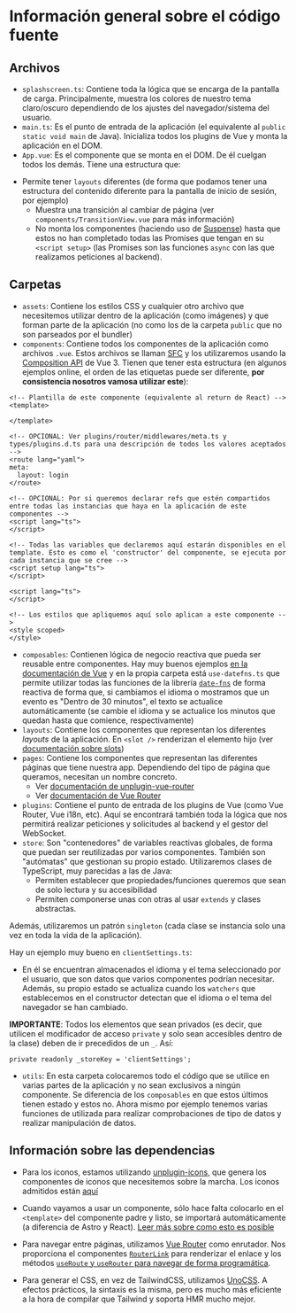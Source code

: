 # Información general sobre el código fuente

## Archivos
* ``splashscreen.ts``: Contiene toda la lógica que se encarga de la pantalla de carga. Principalmente,
muestra los colores de nuestro tema claro/oscuro dependiendo de los ajustes del navegador/sistema del usuario.
* ``main.ts``: Es el punto de entrada de la aplicación (el equivalente al ``public static void main`` de Java). Inicializa
todos los plugins de Vue y monta la aplicación en el DOM.
* ``App.vue``: Es el componente que se monta en el DOM. De él cuelgan todos los demás. Tiene una estructura que:
- Permite tener ``layouts`` diferentes (de forma que podamos tener una estructura del contenido diferente para la
pantalla de inicio de sesión, por ejemplo)
  - Muestra una transición al cambiar de página (ver ``components/TransitionView.vue`` para más información)
  - No monta los componentes (haciendo uso de [Suspense](https://vuejs.org/guide/built-ins/suspense.html#suspense)) hasta que
  estos no han completado todas las Promises que tengan en su ``<script setup>`` (las Promises son las funciones ``async`` con las que
  realizamos peticiones al backend).

## Carpetas

* ``assets``: Contiene los estilos CSS y cualquier otro archivo que necesitemos utilizar dentro de la aplicación (como imágenes)
y que forman parte de la aplicación (no como los de la carpeta ``public`` que no son parseados por el bundler)
* ``components``: Contiene todos los componentes de la aplicación como archivos ``.vue``. Estos archivos se llaman [SFC](https://vuejs.org/guide/scaling-up/sfc.html) y los utilizaremos usando la [Composition API](https://vuejs.org/api/sfc-css-features.html#usage-with-composition-api) de Vue 3.
Tienen que tener esta estructura (en algunos ejemplos online, el orden de las etiquetas puede ser diferente,
**por consistencia nosotros vamosa utilizar este**):

```
<!-- Plantilla de este componente (equivalente al return de React) -->
<template>

</template>

<!-- OPCIONAL: Ver plugins/router/middlewares/meta.ts y types/plugins.d.ts para una descripción de todos los valores aceptados -->
<route lang="yaml">
meta:
  layout: login
</route>

<!-- OPCIONAL: Por si queremos declarar refs que estén compartidos entre todas las instancias que haya en la aplicación de este componentes -->
<script lang="ts">
</script>

<!-- Todas las variables que declaremos aquí estarán disponibles en el template. Esto es como el 'constructor' del componente, se ejecuta por cada instancia que se cree -->
<script setup lang="ts">
</script>

<script lang="ts">
</script>

<!-- Los estilos que apliquemos aquí solo aplican a este componente -->
<style scoped>
</style>
```


* ``composables``: Contienen lógica de negocio reactiva que pueda ser reusable entre componentes. Hay muy buenos ejemplos
[en la documentación de Vue](https://vuejs.org/guide/reusability/composables.html#composables) y en la propia carpeta está ``use-datefns.ts``
que permite utilizar todas las funciones de la librería [``date-fns``](https://date-fns.org/) de forma reactiva de forma que, si cambiamos el idioma
o mostramos que un evento es "Dentro de 30 minutos", el texto se actualice automáticamente (se cambie el idioma y se actualice los minutos que quedan
hasta que comience, respectivamente)
* ``layouts``: Contiene los componentes que representan los diferentes *layouts* de la aplicación.
En ``<slot />`` renderizan el elemento hijo (ver [documentación sobre slots](https://vuejs.org/guide/components/slots.html#slots))
* ``pages``: Contiene los componentes que representan las diferentes páginas que tiene nuestra app. Dependiendo del tipo de
página que queramos, necesitan un nombre concreto.
  - Ver [documentación de unplugin-vue-router](https://uvr.esm.is/)
  - Ver [documentación de Vue Router](https://router.vuejs.org/)
* ``plugins``: Contiene el punto de entrada de los plugins de Vue (como Vue Router, Vue i18n, etc). Aquí se encontrará también
toda la lógica que nos permitirá realizar peticiones y solicitudes al backend y el gestor del WebSocket.
* ``store``: Son "contenedores" de variables reactivas globales, de forma que puedan ser reutilizadas por varios componentes. También
son "autómatas" que gestionan su propio estado. Utilizaremos clases de TypeScript, muy parecidas a las de Java:
  - Permiten establecer que propiedades/funciones queremos que sean de solo lectura y su accesibilidad
  - Permiten componerse unas con otras al usar ``extends`` y clases abstractas.

Además, utilizaremos un patrón ``singleton`` (cada clase se instancia solo una vez en toda la vida de la aplicación).

Hay un ejemplo muy bueno en ``clientSettings.ts``:
  - En él se encuentran almacenados el idioma y el tema seleccionado por el usuario, que son datos que varios componentes podrían necesitar.
  Además, su propio estado se actualiza cuando los ``watchers`` que establecemos en el constructor detectan que el idioma o el tema del navegador
  se han cambiado.

**IMPORTANTE**: Todos los elementos que sean privados (es decir, que utilicen el modificador de acceso `private` y solo sean accesibles dentro de
la clase) deben de ir precedidos de un ``_``. Así:

```
private readonly _storeKey = 'clientSettings';
```

* ``utils``: En esta carpeta colocaremos todo el código que se utilice en varias partes de la aplicación y no sean exclusivos a ningún componente.
Se diferencia de los ``composables`` en que estos últimos tienen estado y estos no.
Ahora mismo por ejemplo tenemos varias funciones de utilizada para realizar comprobaciones de tipo de datos y realizar manipulación de datos.

## Información sobre las dependencias

- Para los iconos, estamos utilizando [unplugin-icons](https://github.com/unplugin/unplugin-icons), que genera los componentes de iconos
que necesitemos sobre la marcha. Los iconos admitidos están [aquí](https://icon-sets.iconify.design/)

- Cuando vayamos a usar un componente, sólo hace falta colocarlo en el `<template>` del componente padre y listo, se importará automáticamente
(a diferencia de Astro y React). [Leer más sobre como esto es posible](https://github.com/unplugin/unplugin-vue-components)

- Para navegar entre páginas, utilizamos [Vue Router](https://router.vuejs.org/) como enrutador. Nos proporciona el componentes
[`RouterLink`](https://router.vuejs.org/api/#RouterLink) para renderizar el enlace y los métodos
[`useRoute` y `useRouter` para navegar de forma programática](https://router.vuejs.org/guide/advanced/composition-api.html#Vue-Router-and-the-Composition-API).

- Para generar el CSS, en vez de TailwindCSS, utilizamos [UnoCSS](https://unocss.dev/). A efectos prácticos, la sintaxis es la misma,
pero es mucho más eficiente a la hora de compilar que Tailwind y soporta HMR mucho mejor.
